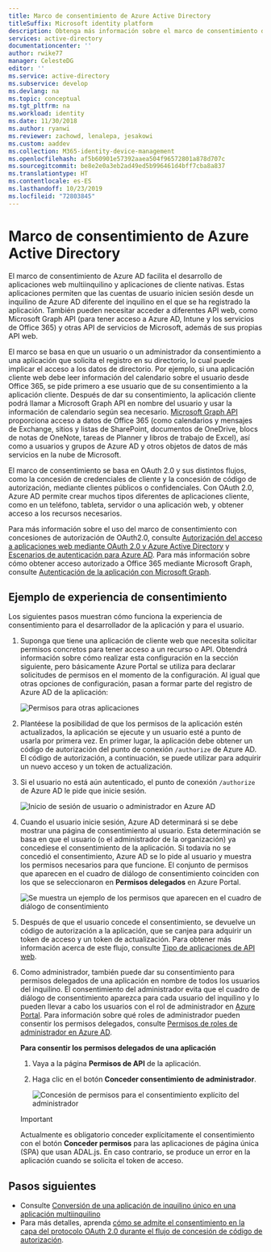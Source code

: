 ```yaml
---
title: Marco de consentimiento de Azure Active Directory
titleSuffix: Microsoft identity platform
description: Obtenga más información sobre el marco de consentimiento de Azure AD y cómo facilita el desarrollo de aplicaciones web multiinquilino y aplicaciones de cliente nativas.
services: active-directory
documentationcenter: ''
author: rwike77
manager: CelesteDG
editor: ''
ms.service: active-directory
ms.subservice: develop
ms.devlang: na
ms.topic: conceptual
ms.tgt_pltfrm: na
ms.workload: identity
ms.date: 11/30/2018
ms.author: ryanwi
ms.reviewer: zachowd, lenalepa, jesakowi
ms.custom: aaddev
ms.collection: M365-identity-device-management
ms.openlocfilehash: af5b60901e57392aaea504f96572801a878d707c
ms.sourcegitcommit: be8e2e0a3eb2ad49ed5b996461d4bff7cba8a837
ms.translationtype: HT
ms.contentlocale: es-ES
ms.lasthandoff: 10/23/2019
ms.locfileid: "72803845"
---
```

# <a name="azure-active-directory-consent-framework"></a>Marco de consentimiento de Azure Active Directory

El marco de consentimiento de Azure AD facilita el desarrollo de aplicaciones web multiinquilino y aplicaciones de cliente nativas. Estas aplicaciones permiten que las cuentas de usuario inicien sesión desde un inquilino de Azure AD diferente del inquilino en el que se ha registrado la aplicación. También pueden necesitar acceder a diferentes API web, como Microsoft Graph API (para tener acceso a Azure AD, Intune y los servicios de Office 365) y otras API de servicios de Microsoft, además de sus propias API web.

El marco se basa en que un usuario o un administrador da consentimiento a una aplicación que solicita el registro en su directorio, lo cual puede implicar el acceso a los datos de directorio. Por ejemplo, si una aplicación cliente web debe leer información del calendario sobre el usuario desde Office 365, se pide primero a ese usuario que de su consentimiento a la aplicación cliente. Después de dar su consentimiento, la aplicación cliente podrá llamar a Microsoft Graph API en nombre del usuario y usar la información de calendario según sea necesario. [Microsoft Graph API](https://developer.microsoft.com/graph) proporciona acceso a datos de Office 365 (como calendarios y mensajes de Exchange, sitios y listas de SharePoint, documentos de OneDrive, blocs de notas de OneNote, tareas de Planner y libros de trabajo de Excel), así como a usuarios y grupos de Azure AD y otros objetos de datos de más servicios en la nube de Microsoft.

El marco de consentimiento se basa en OAuth 2.0 y sus distintos flujos, como la concesión de credenciales de cliente y la concesión de código de autorización, mediante clientes públicos o confidenciales. Con OAuth 2.0, Azure AD permite crear muchos tipos diferentes de aplicaciones cliente, como en un teléfono, tableta, servidor o una aplicación web, y obtener acceso a los recursos necesarios.

Para más información sobre el uso del marco de consentimiento con concesiones de autorización de OAuth2.0, consulte [Autorización del acceso a aplicaciones web mediante OAuth 2.0 y Azure Active Directory](v1-protocols-oauth-code.md) y [Escenarios de autenticación para Azure AD](authentication-scenarios.md). Para más información sobre cómo obtener acceso autorizado a Office 365 mediante Microsoft Graph, consulte [Autenticación de la aplicación con Microsoft Graph](https://developer.microsoft.com/graph/docs/authorization/auth_overview).

## <a name="consent-experience---an-example"></a>Ejemplo de experiencia de consentimiento

Los siguientes pasos muestran cómo funciona la experiencia de consentimiento para el desarrollador de la aplicación y para el usuario.

1. Suponga que tiene una aplicación de cliente web que necesita solicitar permisos concretos para tener acceso a un recurso o API. Obtendrá información sobre cómo realizar esta configuración en la sección siguiente, pero básicamente Azure Portal se utiliza para declarar solicitudes de permisos en el momento de la configuración. Al igual que otras opciones de configuración, pasan a formar parte del registro de Azure AD de la aplicación:

    ![Permisos para otras aplicaciones](./media/consent-framework/permissions.png)

1. Plantéese la posibilidad de que los permisos de la aplicación estén actualizados, la aplicación se ejecute y un usuario esté a punto de usarla por primera vez. En primer lugar, la aplicación debe obtener un código de autorización del punto de conexión `/authorize` de Azure AD. El código de autorización, a continuación, se puede utilizar para adquirir un nuevo acceso y un token de actualización.

1. Si el usuario no está aún autenticado, el punto de conexión `/authorize` de Azure AD le pide que inicie sesión.

    ![Inicio de sesión de usuario o administrador en Azure AD](./media/quickstart-v1-integrate-apps-with-azure-ad/usersignin.png)

1. Cuando el usuario inicie sesión, Azure AD determinará si se debe mostrar una página de consentimiento al usuario. Esta determinación se basa en que el usuario (o el administrador de la organización) ya concediese el consentimiento de la aplicación. Si todavía no se concedió el consentimiento, Azure AD se lo pide al usuario y muestra los permisos necesarios para que funcione. El conjunto de permisos que aparecen en el cuadro de diálogo de consentimiento coinciden con los que se seleccionaron en **Permisos delegados** en Azure Portal.

    ![Se muestra un ejemplo de los permisos que aparecen en el cuadro de diálogo de consentimiento](./media/quickstart-v1-integrate-apps-with-azure-ad/consent.png)

1. Después de que el usuario concede el consentimiento, se devuelve un código de autorización a la aplicación, que se canjea para adquirir un token de acceso y un token de actualización. Para obtener más información acerca de este flujo, consulte [Tipo de aplicaciones de API web](web-api.md).

1. Como administrador, también puede dar su consentimiento para permisos delegados de una aplicación en nombre de todos los usuarios del inquilino. El consentimiento del administrador evita que el cuadro de diálogo de consentimiento aparezca para cada usuario del inquilino y lo pueden llevar a cabo los usuarios con el rol de administrador en [Azure Portal](https://portal.azure.com). Para información sobre qué roles de administrador pueden consentir los permisos delegados, consulte [Permisos de roles de administrador en Azure AD](../users-groups-roles/directory-assign-admin-roles.md).

    **Para consentir los permisos delegados de una aplicación**

   1. Vaya a la página **Permisos de API** de la aplicación.
   1. Haga clic en el botón **Conceder consentimiento de administrador**.

      ![Concesión de permisos para el consentimiento explícito del administrador](./media/consent-framework/grant-consent.png)

   > [!IMPORTANT]
   > Actualmente es obligatorio conceder explícitamente el consentimiento con el botón **Conceder permisos** para las aplicaciones de página única (SPA) que usan ADAL.js. En caso contrario, se produce un error en la aplicación cuando se solicita el token de acceso.

## <a name="next-steps"></a>Pasos siguientes

* Consulte [Conversión de una aplicación de inquilino único en una aplicación multiinquilino](howto-convert-app-to-be-multi-tenant.md)
* Para más detalles, aprenda [cómo se admite el consentimiento en la capa del protocolo OAuth 2.0 durante el flujo de concesión de código de autorización](https://docs.microsoft.com/azure/active-directory/develop/active-directory-protocols-oauth-code#request-an-authorization-code).
